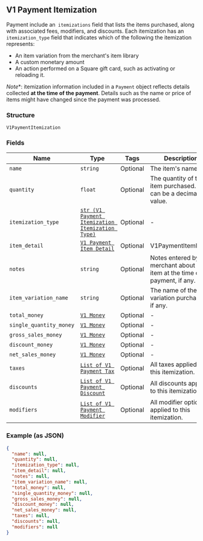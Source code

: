 ## V1 Payment Itemization

Payment include an` itemizations` field that lists the items purchased,
along with associated fees, modifiers, and discounts. Each itemization has an
`itemization_type` field that indicates which of the following the itemization
represents:

<ul>
<li>An item variation from the merchant's item library</li>
<li>A custom monetary amount</li>
<li>
An action performed on a Square gift card, such as activating or
reloading it.
</li>
</ul>

*Note**: itemization information included in a `Payment` object reflects
details collected **at the time of the payment**. Details such as the name or
price of items might have changed since the payment was processed.

### Structure

`V1PaymentItemization`

### Fields

| Name | Type | Tags | Description |
|  --- | --- | --- | --- |
| `name` | `string` | Optional | The item's name. |
| `quantity` | `float` | Optional | The quantity of the item purchased. This can be a decimal value. |
| `itemization_type` | [`str (V1 Payment Itemization Itemization Type)`]($m/V1PaymentItemizationItemizationType) | Optional | - |
| `item_detail` | [`V1 Payment Item Detail`]($m/V1PaymentItemDetail) | Optional | V1PaymentItemDetail |
| `notes` | `string` | Optional | Notes entered by the merchant about the item at the time of payment, if any. |
| `item_variation_name` | `string` | Optional | The name of the item variation purchased, if any. |
| `total_money` | [`V1 Money`]($m/V1Money) | Optional | - |
| `single_quantity_money` | [`V1 Money`]($m/V1Money) | Optional | - |
| `gross_sales_money` | [`V1 Money`]($m/V1Money) | Optional | - |
| `discount_money` | [`V1 Money`]($m/V1Money) | Optional | - |
| `net_sales_money` | [`V1 Money`]($m/V1Money) | Optional | - |
| `taxes` | [`List of V1 Payment Tax`]($m/V1PaymentTax) | Optional | All taxes applied to this itemization. |
| `discounts` | [`List of V1 Payment Discount`]($m/V1PaymentDiscount) | Optional | All discounts applied to this itemization. |
| `modifiers` | [`List of V1 Payment Modifier`]($m/V1PaymentModifier) | Optional | All modifier options applied to this itemization. |

### Example (as JSON)

```json
{
  "name": null,
  "quantity": null,
  "itemization_type": null,
  "item_detail": null,
  "notes": null,
  "item_variation_name": null,
  "total_money": null,
  "single_quantity_money": null,
  "gross_sales_money": null,
  "discount_money": null,
  "net_sales_money": null,
  "taxes": null,
  "discounts": null,
  "modifiers": null
}
```

